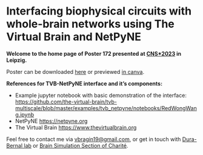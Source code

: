 # Interfacing biophysical circuits with whole-brain networks using The Virtual Brain and NetPyNE

**Welcome to the home page of Poster 172 presented at [CNS*2023](https://www.cnsorg.org/cns-2023-quick) in Leipzig.**

Poster can be downloaded [here](https://github.com/vvbragin/CNS2023-TVB-NetPyNE/blob/3b4dd8db90f0876a8a79dcba48d111fbf32bf285/poster.pdf) or previewed [in canva](https://www.canva.com/design/DAFodKCwMuw/sH3RsHkO98SSTANlr8tjUw/edit?utm_content=DAFodKCwMuw&utm_campaign=designshare&utm_medium=link2&utm_source=sharebutton).

**References for TVB-NetPyNE interface and it’s components:**
* Example jupyter notebook with basic demonstration of the interface: https://github.com/the-virtual-brain/tvb-multiscale/blob/master/examples/tvb_netpyne/notebooks/RedWongWang.ipynb
* NetPyNE https://netpyne.org
* The Virtual Brain https://www.thevirtualbrain.org

Feel free to contact me via vbragin19@gmail.com, or get in touch with [Dura-Bernal lab](http://dura-bernal.org/research) or [Brain Simulation Section of Charité](https://www.brainsimulation.org/bsw/zwei/home).

